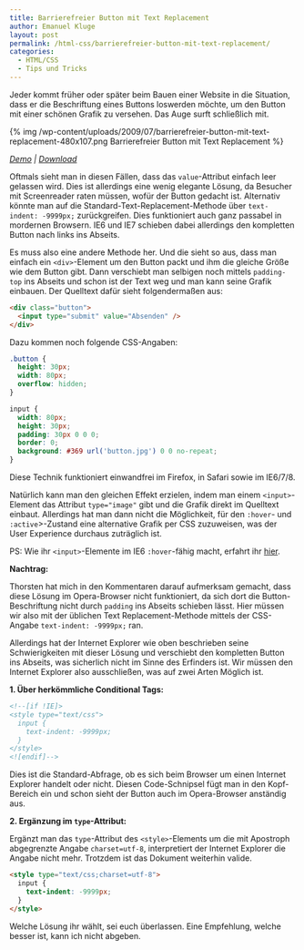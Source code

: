 ```yaml
---
title: Barrierefreier Button mit Text Replacement
author: Emanuel Kluge
layout: post
permalink: /html-css/barrierefreier-button-mit-text-replacement/
categories:
  - HTML/CSS
  - Tips und Tricks
---
```


Jeder kommt früher oder später beim Bauen einer Website in die Situation, dass er die Beschriftung eines Buttons loswerden möchte, um den Button mit einer schönen Grafik zu versehen. Das Auge surft schließlich mit.

{% img /wp-content/uploads/2009/07/barrierefreier-button-mit-text-replacement-480x107.png Barrierefreier Button mit Text Replacement %}

*[Demo](http://www.emanuel-kluge.de/demo/barrierefreier-button-mit-text-replacement/) | [Download](/wp-content/uploads/2009/07/barrierefreier-button-mit-text-replacement.zip)*

Oftmals sieht man in diesen Fällen, dass das `value`-Attribut einfach leer gelassen wird. Dies ist allerdings eine wenig elegante Lösung, da Besucher mit Screenreader raten müssen, wofür der Button gedacht ist. Alternativ könnte man auf die Standard-Text-Replacement-Methode über `text-indent: -9999px;` zurückgreifen. Dies funktioniert auch ganz passabel in mordernen Browsern. IE6 und IE7 schieben dabei allerdings den kompletten Button nach links ins Abseits.

Es muss also eine andere Methode her. Und die sieht so aus, dass man einfach ein `<div>`-Element um den Button packt und ihm die gleiche Größe wie dem Button gibt. Dann verschiebt man selbigen noch mittels `padding-top` ins Abseits und schon ist der Text weg und man kann seine Grafik einbauen. Der Quelltext dafür sieht folgendermaßen aus:



```html
<div class="button">
  <input type="submit" value="Absenden" />
</div>
```

Dazu kommen noch folgende CSS-Angaben:

```css
.button {
  height: 30px;
  width: 80px;
  overflow: hidden;
}

input {
  width: 80px;
  height: 30px;
  padding: 30px 0 0 0;
  border: 0;
  background: #369 url('button.jpg') 0 0 no-repeat;
}
```

Diese Technik funktioniert einwandfrei im Firefox, in Safari sowie im IE6/7/8.

Natürlich kann man den gleichen Effekt erzielen, indem man einem `<input>`-Element das Attribut `type="image"` gibt und die Grafik direkt im Quelltext einbaut. Allerdings hat man dann nicht die Möglichkeit, für den `:hover`- und `:active`>-Zustand eine alternative Grafik per CSS zuzuweisen, was der User Experience durchaus zuträglich ist.

PS: Wie ihr `<input>`-Elemente im IE6 `:hover`-fähig macht, erfahrt ihr [hier](/html-css/wie-man-dem-internet-explorer-6-herr-wird/#die-hover-klasse-fuer-alle-elemente-verfuegbar-machen).

**Nachtrag:**

Thorsten hat mich in den Kommentaren darauf aufmerksam gemacht, dass diese Lösung im Opera-Browser nicht funktioniert, da sich dort die Button-Beschriftung nicht durch `padding` ins Abseits schieben lässt. Hier müssen wir also mit der üblichen Text Replacement-Methode mittels der CSS-Angabe `text-indent: -9999px;` ran.

Allerdings hat der Internet Explorer wie oben beschrieben seine Schwierigkeiten mit dieser Lösung und verschiebt den kompletten Button ins Abseits, was sicherlich nicht im Sinne des Erfinders ist. Wir müssen den Internet Explorer also ausschließen, was auf zwei Arten Möglich ist.

**1. Über herkömmliche Conditional Tags:**

```html
<!--[if !IE]>
<style type="text/css">
  input {
    text-indent: -9999px;
  }
</style>
<![endif]-->
```

Dies ist die Standard-Abfrage, ob es sich beim Browser um einen Internet Explorer handelt oder nicht. Diesen Code-Schnipsel fügt man in den Kopf-Bereich ein und schon sieht der Button auch im Opera-Browser anständig aus.

**2. Ergänzung im `type`-Attribut:**

Ergänzt man das `type`-Attribut des `<style>`-Elements um die mit Apostroph abgegrenzte Angabe `charset=utf-8`, interpretiert der Internet Explorer die Angabe nicht mehr. Trotzdem ist das Dokument weiterhin valide.

```html
<style type="text/css;charset=utf-8">
  input {
    text-indent: -9999px;
  }
</style>
```

Welche Lösung ihr wählt, sei euch überlassen. Eine Empfehlung, welche besser ist, kann ich nicht abgeben.
